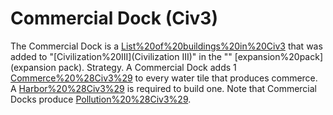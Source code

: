 # Commercial Dock (Civ3)

The Commercial Dock is a [List%20of%20buildings%20in%20Civ3](building) that was added to "[Civilization%20III](Civilization III)" in the "" [expansion%20pack](expansion pack).
Strategy.
A Commercial Dock adds 1 [Commerce%20%28Civ3%29](commerce) to every water tile that produces commerce. A [Harbor%20%28Civ3%29](Harbor) is required to build one. Note that Commercial Docks produce [Pollution%20%28Civ3%29](pollution).